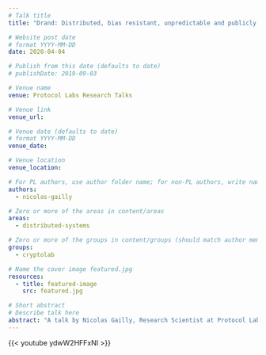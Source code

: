 ```yaml
---
# Talk title
title: "Drand: Distributed, bias resistant, unpredictable and publicly verifiable randomness"

# Website post date
# format YYYY-MM-DD
date: 2020-04-04

# Publish from this date (defaults to date)
# publishDate: 2019-09-03

# Venue name
venue: Protocol Labs Research Talks

# Venue link
venue_url:

# Venue date (defaults to date)
# format YYYY-MM-DD
venue_date:

# Venue location
venue_location:

# For PL authors, use author folder name; for non-PL authors, write name as in paper within ""
authors:
  - nicolas-gailly

# Zero or more of the areas in content/areas
areas:
  - distributed-systems

# Zero or more of the groups in content/groups (should match author membership)
groups:
  - cryptolab

# Name the cover image featured.jpg
resources:
  - title: featured-image
    src: featured.jpg

# Short abstract
# Describe talk here
abstract: "A talk by Nicolas Gailly, Research Scientist at Protocol Labs, March 4, 2020"
---
```


{{< youtube ydwW2HFFxNI >}}
